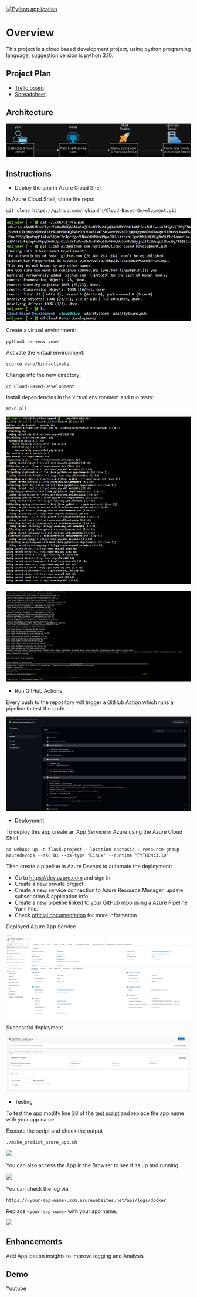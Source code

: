 [![Python application](https://github.com/nghianhh/Cloud-Based-Development/actions/workflows/pythonapp.yml/badge.svg)](https://github.com/nghianhh/Cloud-Based-Development/actions/workflows/pythonapp.yml)

# Overview

This project is a cloud based development project, using python programing language, suggestion version is python 3.10.

## Project Plan

* [Trello board](https://trello.com/b/ZhLaXWJ0/Udacity-Cloud-Devops-2)
* [Spreadsheet](https://github.com/nghianhh/Cloud-Based-Development/blob/main/Udacity-Cloud-Devops-2-spreadsheet.xlsx)

## Architecture

![](https://raw.githubusercontent.com/nghianhh/Cloud-Based-Development/main/Screenshots/Architecture.jpg)

## Instructions

* Deploy the app in Azure Cloud Shell

In Azure Cloud Shell, clone the repo:
```
git clone https://github.com/nghianhh/Cloud-Based-Development.git
```
![](https://raw.githubusercontent.com/nghianhh/Cloud-Based-Development/main/Screenshots/Project_Clone.png)

Create a virtual environment:
```
python3 -m venv venv
```
Activate the virtual environment:
```
source venv/bin/activate
```
Change into the new directory:
```
cd Cloud-Based-Development
```
Install dependencies in the virtual environment and run tests:
```
make all
```

![](https://raw.githubusercontent.com/nghianhh/Cloud-Based-Development/main/Screenshots/Make_All_1.png)

![](https://raw.githubusercontent.com/nghianhh/Cloud-Based-Development/main/Screenshots/Make_All_2.png)

* Run GitHub Actions

Every push to the repository will trigger a GitHub Action which runs a pipeline to test the code.

![](https://raw.githubusercontent.com/nghianhh/Cloud-Based-Development/main/Screenshots/Github_Action_Build.png)

* Deployment

To deploy this app create an App Service in Azure using the Azure Cloud Shell
```
az webapp up -n flask-project --location eastasia --resource-group azuredevops --sku B1 --os-type "Linux" --runtime "PYTHON:3.10"

```

Then create a pipeline in Azure Devops to automate the deployment:

* Go to https://dev.azure.com and sign in.
* Create a new private project. 
* Create a new service connection to Azure Resource Manager, update subscription & application info.
* Create a new pipeline linked to your GitHub repo using a Azure Pipeline Yaml File.
* Check [official documentation](https://docs.microsoft.com/en-us/azure/devops/pipelines/ecosystems/python-webapp?view=azure-devops) for more information 

Deployed Azure App Service

![](https://raw.githubusercontent.com/nghianhh/Cloud-Based-Development/main/Screenshots/Azure_App_Service.png)

Successful deployment

![](https://raw.githubusercontent.com/nghianhh/Cloud-Based-Development/main/Screenshots/Success_Deployment.png)

* Testing

To test the app modify line 28 of the [test script](./make_predict_azure_app.sh) and replace the app name with your app name.

Execute the script and check the output
```
./make_predict_azure_app.sh     
````

![](https://raw.githubusercontent.com/nghianhh/Cloud-Based-Development/main/Screenshots/Make_Predict.png)

You can also access the App in the Browser to see if its up and running

![](https://raw.githubusercontent.com/nghianhh/Cloud-Based-Development/main/Screenshots/Running_App_Service.png)

You can check the log via 

```
https://<your-app-name>.scm.azurewebsites.net/api/logs/docker
```

Replace ```<your-app-name>``` with your app name.

![](https://raw.githubusercontent.com/nghianhh/Cloud-Based-Development/main/Screenshots/App_Service_Log.png)

## Enhancements

Add Application insights to improve logging and Analysis

## Demo 

[Youtube](https://www.youtube.com/watch?v=AMOGLhTna2A&ab_channel=NguyenNghia)



